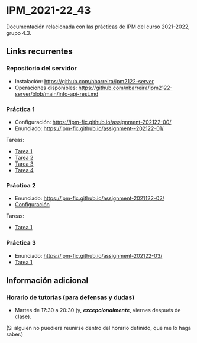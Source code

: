 # IPM_2021-22_43

Documentación relacionada con las prácticas de IPM del curso 2021-2022, grupo 4.3.

## Links recurrentes

### Repositorio del servidor

- Instalación: <https://github.com/nbarreira/ipm2122-server>
- Operaciones disponibles: <https://github.com/nbarreira/ipm2122-server/blob/main/info-api-rest.md>


### Práctica 1

- Configuración: <https://ipm-fic.github.io/assignment-202122-00/>
- Enunciado: <https://ipm-fic.github.io/assignment--202122-01/>

Tareas:
- [Tarea 1](17-09-2021.md)
- [Tarea 2](24-09-2021.md)
- [Tarea 3](01-10-2021.md)
- [Tarea 4](08-10-2021.md)


### Práctica 2

- Enunciado: <https://ipm-fic.github.io/assignment-2021122-02/>
- [Configuración](22-10-2021.md#configuración)

Tareas:
- [Tarea 1](22-10-2021.md#tarea-1-diseño-de-la-interfaz)


### Práctica 3

- Enunciado: <https://ipm-fic.github.io/assignment-202122-03/>
- [Tarea 1](12-11-2021.md)



## Información adicional

### Horario de tutorías (para defensas y dudas)

* Martes de 17:30 a 20:30 (y, _**excepcionalmente**_, viernes después de clase).

(Si alguien no puediera reunirse dentro del horario definido, que me lo haga saber.)

